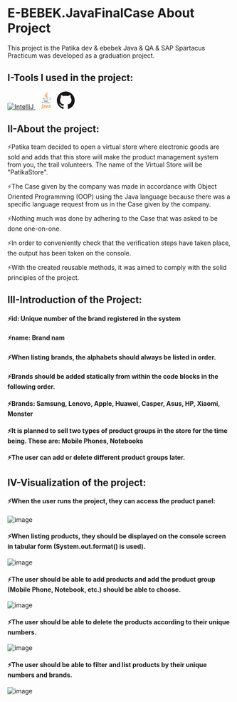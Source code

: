 # E-BEBEK.JavaFinalCase About Project

This project is the Patika dev & ebebek Java & QA & SAP Spartacus Practicum was developed as a graduation project.

## I-Tools I used in the project: <br>
[<a href="https://www.jetbrains.com/idea/features/" target="_blank" rel=”noopener”> <img src="https://encrypted-tbn0.gstatic.com/images?q=tbn:ANd9GcQalKFwVDd0H7Xx8HaqWBbUmDRdrgxUoicGBZC0eIzTsww7Sev-ySXJ3in9Udv2R9CR3lo&usqp=CAU" alt="IntelliJ" width="40" height="40"/> </a>][intellij]
[<img height="40" width="40" src="https://raw.githubusercontent.com/github/explore/5b3600551e122a3277c2c5368af2ad5725ffa9a1/topics/java/java.png">][java]
[<img height="40" width="40" src="https://raw.githubusercontent.com/github/explore/5b3600551e122a3277c2c5368af2ad5725ffa9a1/topics/github/github.png">][github]

[java]: https://www.java.com/
[github]: https://github.com/AliihsanSen
[intellij]: https://www.jetbrains.com/idea/download/#section=windows

## II-About the project:
⚡Patika team decided to open a virtual store where electronic goods are sold and adds that this store will make the product management system from you, the trail volunteers. The name of the Virtual Store will be "PatikaStore".

⚡The Case given by the company was made in accordance with Object Oriented Programming (OOP) using the Java language because there was a specific language request from us in the Case given by the company.

⚡Nothing much was done by adhering to the Case that was asked to be done one-on-one.

⚡In order to conveniently check that the verification steps have taken place, the output has been taken on the console.

⚡With the created reusable methods, it was aimed to comply with the solid principles of the project.

## III-Introduction of the Project:
#### ⚡id: Unique number of the brand registered in the system
#### ⚡name: Brand nam
#### ⚡When listing brands, the alphabets should always be listed in order.
#### ⚡Brands should be added statically from within the code blocks in the following order.
#### ⚡Brands: Samsung, Lenovo, Apple, Huawei, Casper, Asus, HP, Xiaomi, Monster
#### ⚡It is planned to sell two types of product groups in the store for the time being. These are: Mobile Phones, Notebooks
#### ⚡The user can add or delete different product groups later.

## IV-Visualization of the project:
#### ⚡When the user runs the project, they can access the product panel:
![image](https://user-images.githubusercontent.com/111094912/202847420-397e4d26-f733-4b37-b4a1-0862e5f5874c.png)

#### ⚡When listing products, they should be displayed on the console screen in tabular form (System.out.format() is used).
![image](https://user-images.githubusercontent.com/111094912/202847479-b85c5611-1f8c-41d5-8016-fd909ed5c910.png)

#### ⚡The user should be able to add products and add the product group (Mobile Phone, Notebook, etc.) should be able to choose.
![image](https://user-images.githubusercontent.com/111094912/202847519-31c1b44a-5747-4f24-b0d3-edab2c1b9579.png)

#### ⚡The user should be able to delete the products according to their unique numbers.
![image](https://user-images.githubusercontent.com/111094912/202847534-b1372330-5631-4c77-b65c-098e85a7b320.png)

#### ⚡The user should be able to filter and list products by their unique numbers and brands.
![image](https://user-images.githubusercontent.com/111094912/202847552-c4ee170e-cd63-40ac-a145-d7dfe4e0d328.png)
